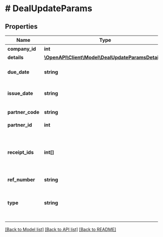 # # DealUpdateParams

## Properties

Name | Type | Description | Notes
------------ | ------------- | ------------- | -------------
**company_id** | **int** | 事業所ID |
**details** | [**\OpenAPI\Client\Model\DealUpdateParamsDetails[]**](DealUpdateParamsDetails.md) |  |
**due_date** | **string** | 支払期日(yyyy-mm-dd) | [optional]
**issue_date** | **string** | 発生日 (yyyy-mm-dd) |
**partner_code** | **string** | 取引先コード | [optional]
**partner_id** | **int** | 取引先ID | [optional]
**receipt_ids** | **int[]** | 証憑ファイルID（ファイルボックスのファイルID）（配列） | [optional]
**ref_number** | **string** | 管理番号 | [optional]
**type** | **string** | 収支区分 (収入: income, 支出: expense) |

[[Back to Model list]](../../README.md#models) [[Back to API list]](../../README.md#endpoints) [[Back to README]](../../README.md)
